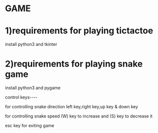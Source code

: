 # GAME

# 1)requirements for playing tictactoe

install python3 and tkinter 

# 2)requirements for playing snake game

install python3 and pygame

control keys----

for controlling snake direction left key,right key,up key & down key 

for controlling snake speed (W) key to increase and (S) key to decrease it

esc key for exiting game

